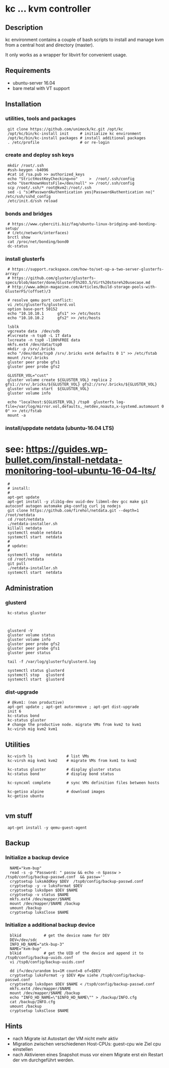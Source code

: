 # kc  ... kvm controller 

## Description

kc environment contains a couple of bash scripts to install and manage kvm  
from a central host and directory (master).

It only works as a wrapper for libvirt for convenient usage.

## Requirements

 * ubuntu-server 16.04
 * bare metal with VT support

## Installation

### utilities, tools and  packages
```
 git clone https://github.com/unimock/kc.git /opt/kc
 /opt/kc/bin/kc-install init     # initialize kc environment
 /opt/kc/bin/kc-install packages # install additional packages
 . /etc/profile                  # or re-login
```
### create and deploy ssh keys
```
 mkdir /root/.ssh
 #ssh-keygen -b4096
 #cat id_rsa.pub >> authorized_keys
 echo "StrictHostKeyChecking=no"     >  /root/.ssh/config
 echo "UserKnownHostsFile=/dev/null" >> /root/.ssh/config
 scp /root/.ssh/* root@kvm2:/root/.ssh
 sed -i "s|#PasswordAuthentication yes|PasswordAuthentication no|" /etc/ssh/sshd_config
 /etc/init.d/ssh reload

```
### bonds and bridges 
```
 # https://www.cyberciti.biz/faq/ubuntu-linux-bridging-and-bonding-setup/
 # (/etc/network/interfaces)
 brctl show
 cat /proc/net/bonding/bond0
 dc-status
```
### install glusterfs
```
 # https://support.rackspace.com/how-to/set-up-a-two-server-glusterfs-array/
 # https://github.com/gluster/glusterfs-specs/blob/master/done/GlusterFS%203.5/Virt%20store%20usecase.md
 # http://www.admin-magazine.com/Articles/Build-storage-pools-with-GlusterFS/(offset)/3

 # resolve qemu port conflict:
 vi /etc/glusterfs/glusterd.vol
 option base-port 50152
 echo "10.10.10.1      gfs1" >> /etc/hosts
 echo "10.10.10.2      gfs2" >> /etc/hosts

 lsblk
 vgcreate data  /dev/sdb
 #lvcreate -n tsp0 -L 1T data
 lvcreate -n tsp0 -l100%FREE data
 mkfs.ext4 /dev/data/tsp0
 mkdir -p /srv/.bricks
 echo "/dev/data/tsp0 /srv/.bricks ext4 defaults 0 1" >> /etc/fstab
 mount /srv/.bricks
 gluster peer probe gfs1
 gluster peer probe gfs2

 GLUSTER_VOL="cust"
 gluster volume create ${GLUSTER_VOL} replica 2 gfs1://srv/.bricks/${GLUSTER_VOL} gfs2://srv/.bricks/${GLUSTER_VOL}
 gluster volume start  ${GLUSTER_VOL}
 gluster volume info

 echo "localhost:${GLUSTER_VOL} /tsp0  glusterfs log-file=/var/log/mirror.vol,defaults,_netdev,noauto,x-systemd.automount 0 0" >> /etc/fstab
 mount -a

```

### install/uppdate netdata (ubuntu-16.04 LTS)

# see: https://guides.wp-bullet.com/install-netdata-monitoring-tool-ubuntu-16-04-lts/

```
 #
 # install:
 #
 apt-get update
 apt-get install -y zlib1g-dev uuid-dev libmnl-dev gcc make git autoconf autogen automake pkg-config curl jq nodejs
 git clone https://github.com/firehol/netdata.git --depth=1 /root/netdata
 cd /root/netdata
 ./netdata-installer.sh
 killall netdata
 systemctl enable netdata
 systemctl start  netdata
 #
 # update:
 #
 systemctl stop   netdata
 cd /root/netdata
 git pull
 ./netdata-installer.sh
 systemctl start  netdata
```

## Administration

### glusterd

```
 kc-status gluster



 glusterd -V
 gluster volume status
 gluster volume info
 gluster peer probe gfs2
 gluster peer probe gfs1
 gluster peer status

 tail -f /var/log/glusterfs/glusterd.log
 
 systemctl status glusterd
 systemctl stop   glusterd
 systemctl start  glusterd
```

### dist-upgrade

```
 # @kvm1: (non productive)
 apt-get update ; apt-get autoremove ; apt-get dist-upgrade
 init 6
 kc-status bond
 kc-status gluster
 # change the productive node. migrate VMs from kvm2 to kvm1
 kc-virsh mig kvm2 kvm1
```

## Utilities

```
 kc-visrh ls               # list VMs
 kc-virsh mig kvm1 kvm2    # migrate VMs from kvm1 to kvm2 
 
 kc-status gluster         # display gluster status
 kc-status bond            # display bond status

 kc-syncxml complete       # sync VMs definition files between hosts

 kc-getiso alpine          # download images
 kc-getiso ubuntu


```

## vm stuff
```
 apt-get install -y qemu-guest-agent
```


## Backup
### Initialize a backup device
```
  NAME="kvm-bup"
  read -s -p "Password: " passw && echo -n $passw > /tsp0/config/backup-passwd.conf  && passw=''
  cryptsetup luksAddKey $DEV  /tsp0/config/backup-passwd.conf
  cryptsetup -y -v luksFormat $DEV
  cryptsetup luksOpen $DEV $NAME
  cryptsetup -v status $NAME
  mkfs.ext4 /dev/mapper/$NAME
  mount /dev/mapper/$NAME /backup
  umount /backup
  cryptsetup luksClose $NAME
```

### Initialize a additional backup device
```
  blkid          # get the device name for DEV
  DEV=/dev/sdc
  INFO_HD_NAME="atk-bup-3"
  NAME="kvm-bup"
  blkid          # get the UID of the device and append it to /tsp0/config/backup-uuids.conf
  vi /tsp0/config/backup-uuids.conf

  dd if=/dev/urandom bs=1M count=8 of=$DEV
  cryptsetup luksFormat -y $DEV #pw siehe /tsp0/config/backup-passwd.conf
  cryptsetup luksOpen $DEV $NAME < /tsp0/config/backup-passwd.conf
  mkfs.ext4 /dev/mapper/$NAME
  mount /dev/mapper/$NAME /backup
  echo "INFO_HD_NAME=\"$INFO_HD_NAME\"" > /backup/INFO.cfg
  cat /backup/INFO.cfg
  umount /backup
  cryptsetup luksClose $NAME

```

## Hints
* nach Migrate ist Autostart der VM nicht mehr aktiv
* Migration zwischen verschiedenen Host-CPUs: guest-cpu wie Ziel cpu einstellen
* nach Aktivieren eines Snapshot muss vor einem Migrate erst ein Restart der vm durchgeführt werden.


